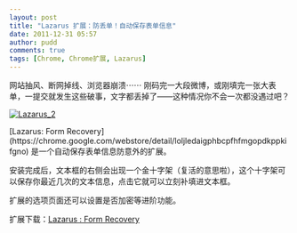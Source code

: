 ```yaml
---
layout: post
title: "Lazarus 扩展：防丢单！自动保存表单信息"
date: 2011-12-31 05:57
author: pudd
comments: true
tags: [Chrome, Chrome扩展, Lazarus]
---
```

网站抽风、断网掉线、浏览器崩溃⋯⋯
刚码完一大段微博，或刚填完一张大表单，一提交就发生这些破事，文字都丢掉了——这种情况你不会一次都没遇过吧？

<a href="http://www.chromi.org/archives/13831/lazarus_2" rel="attachment wp-att-13834">![](http://img.chromi.org/2011/12/Lazarus_2.jpg "Lazarus_2")</a>
<p style="text-align: left;">[Lazarus: Form Recovery](https://chrome.google.com/webstore/detail/loljledaigphbcpfhfmgopdkppkifgno) 是一个自动保存表单信息防意外的扩展。

<p style="text-align: left;">安装完成后，文本框的右侧会出现一个金十字架（复活的意思啦），这个十字架可以保存你最近几次的文本信息，点击它就可以立刻补填进文本框。

<p style="text-align: left;">扩展的选项页面还可以设置是否加密等进阶功能。

<p style="text-align: left;">扩展下载：<a href="https://chrome.google.com/webstore/detail/loljledaigphbcpfhfmgopdkppkifgno" target="_blank">Lazarus : Form Recovery</a>

